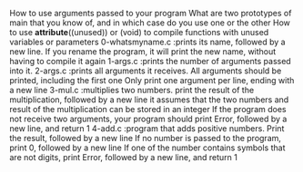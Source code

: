 How to use arguments passed to your program
What are two prototypes of main that you know of, and in which case do you use one or the other
How to use __attribute__((unused)) or (void) to compile functions with unused variables or parameters
0-whatsmyname.c	:prints its name, followed by a new line.
                If you rename the program, it will print the new name, without having to compile it again
1-args.c        :prints the number of arguments passed into it.
2-args.c	:prints all arguments it receives.
                All arguments should be printed, including the first one
                Only print one argument per line, ending with a new line
3-mul.c	        :multiplies two numbers.
                print the result of the multiplication, followed by a new line
                it assumes that the two numbers and result of the multiplication can be stored in an integer
                 If the program does not receive two arguments, your program should print Error, followed by a new line, and return 1
4-add.c	        :program that adds positive numbers.
                Print the result, followed by a new line
                If no number is passed to the program, print 0, followed by a new line
                If one of the number contains symbols that are not digits, print Error, followed by a new line, and return 1
